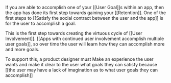 ---
---

If you are able to accomplish one of your [[User Goal]]s within an app, then the app has done its first step towards gaining your [[Retention]]. One of the first steps to [[Satisfy the social contract between the user and the app]] is for the user to accomplish a goal.

This is the first step towards creating the virtuous cycle of [[User Involvement]]. [[Apps with continued user involvement accomplish multiple user goals]], so over time the user will learn how they can accomplish more and more goals.

To support this, a product designer must Make an experience the user wants and make it clear to the user what goals they can satisfy because [[the user may have a lack of imagination as to what user goals they can accomplish]]